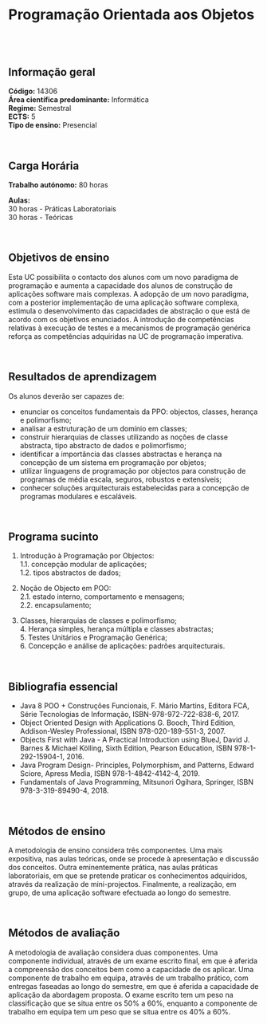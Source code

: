 # Programação Orientada aos Objetos
#

<br>

## Informação geral
**Código:** 14306
<br>**Área científica predominante:** Informática
<br>**Regime:** Semestral
<br>**ECTS:** 5
<br>**Tipo de ensino:** Presencial

<br>

## Carga Horária
**Trabalho autónomo:** 80  horas

**Aulas:**
<br>30  horas  -  Práticas Laboratoriais
<br>30  horas  -  Teóricas

<br>

## Objetivos de ensino
Esta UC possibilita o contacto dos alunos com um novo paradigma de programação e aumenta a capacidade dos alunos de construção de aplicações software mais complexas.
A adopção de um novo paradigma, com a posterior implementação de uma aplicação software complexa, estimula o desenvolvimento das capacidades de abstração o que está de acordo com os objetivos enunciados.
A introdução de competências relativas à execução de testes e a  mecanismos de programação genérica reforça as competências adquiridas na UC de programação imperativa.

<br>

## Resultados de aprendizagem
Os alunos deverão ser capazes de: 
- enunciar os conceitos fundamentais da PPO: objectos, classes, herança e polimorfismo; 
- analisar a estruturação de um domínio em classes; 
- construir hierarquias de classes utilizando as noções de classe abstracta, tipo abstracto de dados e polimorfismo; 
- identificar a importância das classes abstractas e herança na concepção de um sistema em programação por objetos; 
- utilizar linguagens de programação por objectos para construção de programas de média escala, seguros, robustos e extensíveis; 
- conhecer soluções arquitecturais estabelecidas para a concepção de programas modulares e escaláveis.

<br>

## Programa sucinto
1. Introdução à Programação por Objectos: 
<br>  1.1. concepção modular de aplicações; 
<br>  1.2. tipos abstractos de dados;

2. Noção de Objecto em POO: 
<br>  2.1. estado interno, comportamento e mensagens; 
<br>  2.2. encapsulamento;

3. Classes, hierarquias de classes e polimorfismo;
<br>4. Herança simples, herança múltipla e classes abstractas;
<br>5. Testes Unitários e Programação Genérica;
<br>6. Concepção e análise de aplicações: padrões arquitecturais.

<br>

## Bibliografia essencial
* Java 8 POO + Construções Funcionais, F. Mário Martins, Editora FCA, Série Tecnologias de Informação, ISBN-978-972-722-838-6, 2017. 
* Object Oriented Design with Applications G. Booch, Third Edition, Addison-Wesley Professional, ISBN 978-020-189-551-3, 2007. 
* Objects First with Java - A Practical Introduction using BlueJ, David J. Barnes & Michael Kölling, Sixth Edition, Pearson Education, ISBN 978-1-292-15904-1, 2016.
* Java Program Design- Principles, Polymorphism, and Patterns, Edward Sciore, Apress Media, ISBN 978-1-4842-4142-4, 2019.
* Fundamentals of Java Programming, Mitsunori Ogihara, Springer, ISBN 978-3-319-89490-4, 2018.

<br>

## Métodos de ensino
A metodologia de ensino considera três componentes. Uma mais expositiva, nas aulas teóricas, onde se procede à apresentação e discussão dos conceitos.
Outra eminentemente prática, nas aulas práticas laboratoriais, em que se pretende praticar os conhecimentos adquiridos, através da realização de mini-projectos.
Finalmente, a realização, em grupo, de uma aplicação software efectuada ao longo do semestre.

<br>

## Métodos de avaliação
A metodologia de avaliação considera duas componentes.
Uma componente individual, através de um exame escrito final, em que é aferida a compreensão dos conceitos bem como a capacidade de os aplicar.
Uma componente de trabalho em equipa, através de um trabalho prático, com entregas faseadas ao longo do semestre, em que é aferida a capacidade de aplicação da abordagem proposta.
O exame escrito tem um peso na classificação que se situa entre os 50% a 60%, enquanto a componente de trabalho em equipa tem um peso que se situa entre os 40% a 60%.
